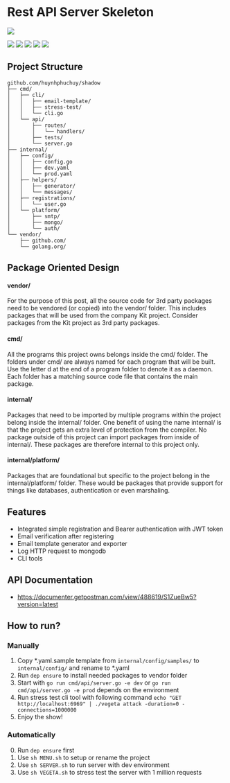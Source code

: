 
# Rest API Server Skeleton

![](https://cdn-images-1.medium.com/max/1600/1*vHUiXvBE0p0fLRwFHZuAYw.gif)

![](https://img.shields.io/github/stars/huynhphuchuy/server.svg) ![](https://img.shields.io/github/forks/huynhphuchuy/server.svg) ![](https://img.shields.io/github/tag/huynhphuchuy/server.svg) ![](https://img.shields.io/github/release/huynhphuchuy/server.svg) ![](https://img.shields.io/github/issues/huynhphuchuy/server.svg)

## Project Structure

    github.com/huynhphuchuy/shadow
    ├── cmd/
    │   ├── cli/
    │   │   ├── email-template/
    │   │   ├── stress-test/
    │   │   └── cli.go
    │   └── api/
    │       ├── routes/
    │       │   └── handlers/
    │       ├── tests/
    │       └── server.go
    ├── internal/
    │   ├── config/
    │   │   ├── config.go
    │   │   ├── dev.yaml
    │   │   └── prod.yaml
    │   ├── helpers/
    │   │   ├── generator/
    │   │   └── messages/
    │   ├── registrations/
    │   │   └── user.go
    │   └── platform/
    │       ├── smtp/
    │       ├── mongo/
    │       └── auth/
    └── vendor/
        ├── github.com/
        └── golang.org/
        
## Package Oriented Design 

#### vendor/
For the purpose of this post, all the source code for 3rd party packages need to be vendored (or copied) into the vendor/ folder. This includes packages that will be used from the company Kit project. Consider packages from the Kit project as 3rd party packages.

#### cmd/
All the programs this project owns belongs inside the cmd/ folder. The folders under cmd/ are always named for each program that will be built. Use the letter d at the end of a program folder to denote it as a daemon. Each folder has a matching source code file that contains the main package.

#### internal/
Packages that need to be imported by multiple programs within the project belong inside the internal/ folder. One benefit of using the name internal/ is that the project gets an extra level of protection from the compiler. No package outside of this project can import packages from inside of internal/. These packages are therefore internal to this project only.

#### internal/platform/
Packages that are foundational but specific to the project belong in the internal/platform/ folder. These would be packages that provide support for things like databases, authentication or even marshaling.

## Features

- Integrated simple registration and Bearer authentication with JWT token
- Email verification after registering
- Email template generator and exporter
- Log HTTP request to mongodb
- CLI tools

## API Documentation

- https://documenter.getpostman.com/view/488619/S1ZueBw5?version=latest

## How to run?

### Manually
1. Copy *.yaml.sample template from `internal/config/samples/` to `internal/config/` and rename to *.yaml
2. Run `dep ensure` to install needed packages to vendor folder
3. Start with `go run cmd/api/server.go -e dev` or `go run cmd/api/server.go -e prod` depends on the environment
4. Run stress test cli tool with following command `echo "GET http://localhost:6969" | ./vegeta attack -duration=0 -connections=1000000`
5. Enjoy the show!

### Automatically
0. Run `dep ensure` first
1. Use `sh MENU.sh` to setup or rename the project
2. Use `sh SERVER.sh` to run server with dev environment
3. Use `sh VEGETA.sh` to stress test the server with 1 million requests

